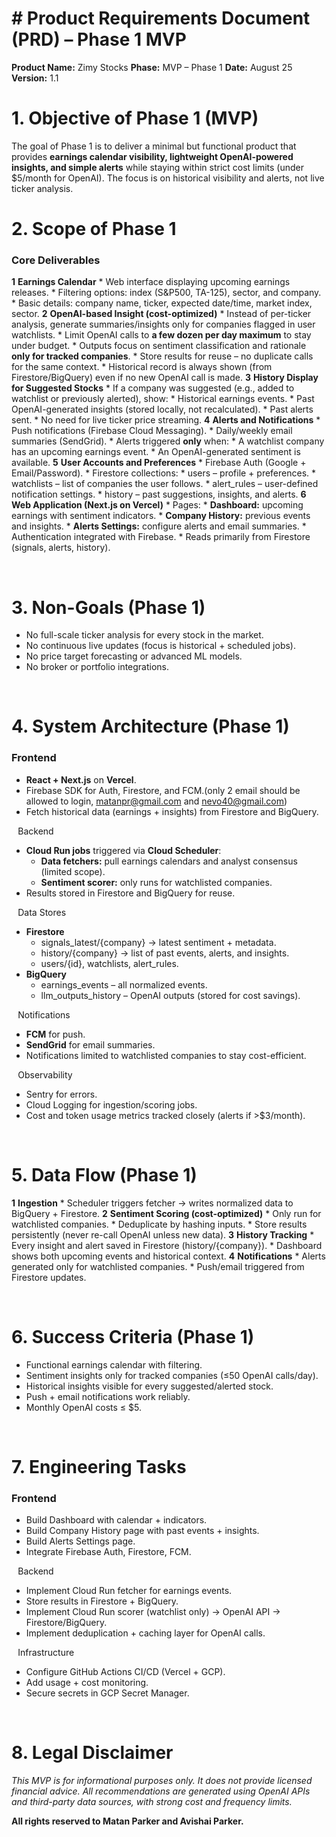 # # Product Requirements Document (PRD) – Phase 1 MVP
**Product Name:** Zimy Stocks **Phase:** MVP – Phase 1 **Date:** August 25 **Version:** 1.1

# 1. Objective of Phase 1 (MVP)
The goal of Phase 1 is to deliver a minimal but functional product that provides **earnings calendar visibility, lightweight OpenAI-powered insights, and simple alerts** while staying within strict cost limits (under $5/month for OpenAI). The focus is on historical visibility and alerts, not live ticker analysis.

# 2. Scope of Phase 1
### Core Deliverables
**1** **Earnings Calendar**
	* Web interface displaying upcoming earnings releases.
	* Filtering options: index (S&P500, TA-125), sector, and company.
	* Basic details: company name, ticker, expected date/time, market index, sector.
**2** **OpenAI-based Insight (cost-optimized)**
	* Instead of per-ticker analysis, generate summaries/insights only for companies flagged in user watchlists.
	* Limit OpenAI calls to **a few dozen per day maximum** to stay under budget.
	* Outputs focus on sentiment classification and rationale **only for tracked companies**.
	* Store results for reuse – no duplicate calls for the same context.
	* Historical record is always shown (from Firestore/BigQuery) even if no new OpenAI call is made.
**3** **History Display for Suggested Stocks**
	* If a company was suggested (e.g., added to watchlist or previously alerted), show:
		* Historical earnings events.
		* Past OpenAI-generated insights (stored locally, not recalculated).
		* Past alerts sent.
	* No need for live ticker price streaming.
**4** **Alerts and Notifications**
	* Push notifications (Firebase Cloud Messaging).
	* Daily/weekly email summaries (SendGrid).
	* Alerts triggered **only** when:
		* A watchlist company has an upcoming earnings event.
		* An OpenAI-generated sentiment is available.
**5** **User Accounts and Preferences**
	* Firebase Auth (Google + Email/Password).
	* Firestore collections:
		* users – profile + preferences.
		* watchlists – list of companies the user follows.
		* alert_rules – user-defined notification settings.
		* history – past suggestions, insights, and alerts.
**6** **Web Application (Next.js on Vercel)**
	* Pages:
		* **Dashboard:** upcoming earnings with sentiment indicators.
		* **Company History:** previous events and insights.
		* **Alerts Settings:** configure alerts and email summaries.
	* Authentication integrated with Firebase.
	* Reads primarily from Firestore (signals, alerts, history).

⠀
# 3. Non-Goals (Phase 1)
* No full-scale ticker analysis for every stock in the market.
* No continuous live updates (focus is historical + scheduled jobs).
* No price target forecasting or advanced ML models.
* No broker or portfolio integrations.

⠀
# 4. System Architecture (Phase 1)
### Frontend
* **React + Next.js** on **Vercel**.
* Firebase SDK for Auth, Firestore, and FCM.(only 2 email should be allowed to login, matanpr@gmail.com and nevo40@gmail.com)
* Fetch historical data (earnings + insights) from Firestore and BigQuery.

⠀Backend
* **Cloud Run jobs** triggered via **Cloud Scheduler**:
  * **Data fetchers:** pull earnings calendars and analyst consensus (limited scope).
  * **Sentiment scorer:** only runs for watchlisted companies.
* Results stored in Firestore and BigQuery for reuse.

⠀Data Stores
* **Firestore**
  * signals_latest/{company} → latest sentiment + metadata.
  * history/{company} → list of past events, alerts, and insights.
  * users/{id}, watchlists, alert_rules.
* **BigQuery**
  * earnings_events – all normalized events.
  * llm_outputs_history – OpenAI outputs (stored for cost savings).

⠀Notifications
* **FCM** for push.
* **SendGrid** for email summaries.
* Notifications limited to watchlisted companies to stay cost-efficient.

⠀Observability
* Sentry for errors.
* Cloud Logging for ingestion/scoring jobs.
* Cost and token usage metrics tracked closely (alerts if >$3/month).

⠀
# 5. Data Flow (Phase 1)
**1** **Ingestion**
	* Scheduler triggers fetcher → writes normalized data to BigQuery + Firestore.
**2** **Sentiment Scoring (cost-optimized)**
	* Only run for watchlisted companies.
	* Deduplicate by hashing inputs.
	* Store results persistently (never re-call OpenAI unless new data).
**3** **History Tracking**
	* Every insight and alert saved in Firestore (history/{company}).
	* Dashboard shows both upcoming events and historical context.
**4** **Notifications**
	* Alerts generated only for watchlisted companies.
	* Push/email triggered from Firestore updates.

⠀
# 6. Success Criteria (Phase 1)
* Functional earnings calendar with filtering.
* Sentiment insights only for tracked companies (≤50 OpenAI calls/day).
* Historical insights visible for every suggested/alerted stock.
* Push + email notifications work reliably.
* Monthly OpenAI costs ≤ $5.

⠀
# 7. Engineering Tasks
### Frontend
* Build Dashboard with calendar + indicators.
* Build Company History page with past events + insights.
* Build Alerts Settings page.
* Integrate Firebase Auth, Firestore, FCM.

⠀Backend
* Implement Cloud Run fetcher for earnings events.
* Store results in Firestore + BigQuery.
* Implement Cloud Run scorer (watchlist only) → OpenAI API → Firestore/BigQuery.
* Implement deduplication + caching layer for OpenAI calls.

⠀Infrastructure
* Configure GitHub Actions CI/CD (Vercel + GCP).
* Add usage + cost monitoring.
* Secure secrets in GCP Secret Manager.

⠀
# 8. Legal Disclaimer
*This MVP is for informational purposes only. It does not provide licensed financial advice. All recommendations are generated using OpenAI APIs and third-party data sources, with strong cost and frequency limits.*

**All rights reserved to Matan Parker and Avishai Parker.**
